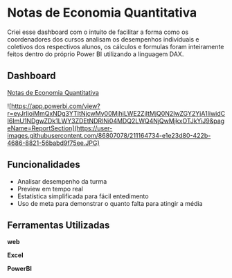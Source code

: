 
# Notas de Economia Quantitativa

Criei esse dashboard com o intuito de 
facilitar a forma como os coordenadores dos 
cursos analisam os desempenhos individuais e coletivos 
dos respectivos alunos, os cálculos e formulas foram 
inteiramente feitos dentro do próprio Power BI utilizando a linguagem DAX.

## Dashboard

[Notas de Economia Quantitativa](https://app.powerbi.com/view?r=eyJrIjoiMmQxNDg3YTItNjcwMy00MjhiLWE2ZjItMjQ0N2IwZGY2YjA1IiwidCI6ImU1NDgwZDk1LWY3ZDEtNDRlNi04MDQ2LWQ4NjQwMjkxOTJkYiJ9&pageName=ReportSection)


![https://app.powerbi.com/view?r=eyJrIjoiMmQxNDg3YTItNjcwMy00MjhiLWE2ZjItMjQ0N2IwZGY2YjA1IiwidCI6ImU1NDgwZDk1LWY3ZDEtNDRlNi04MDQ2LWQ4NjQwMjkxOTJkYiJ9&pageName=ReportSection](https://user-images.githubusercontent.com/86807078/211164734-e1e23d80-422b-4686-8821-56babd9f75ee.JPG)

## Funcionalidades

- Analisar desempenho da turma
- Preview em tempo real
- Estatística simplificada para fácil entedimento
- Uso de meta para demonstrar o quanto falta para atingir a média


## Ferramentas Utilizadas

**web** 

**Excel** 

**PowerBI** 

